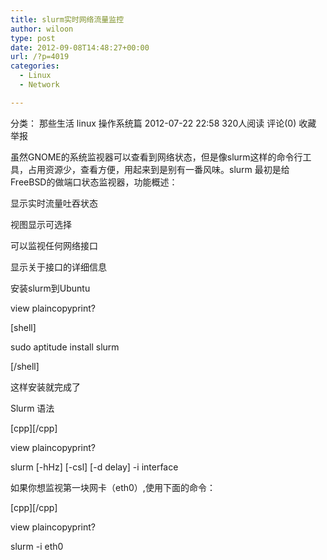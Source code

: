 ```yaml
---
title: slurm实时网络流量监控
author: wiloon
type: post
date: 2012-09-08T14:48:27+00:00
url: /?p=4019
categories:
  - Linux
  - Network

---
```

分类： 那些生活 linux 操作系统篇 2012-07-22 22:58 320人阅读 评论(0) 收藏 举报

虽然GNOME的系统监视器可以查看到网络状态，但是像slurm这样的命令行工具，占用资源少，查看方便，用起来到是别有一番风味。slurm 最初是给FreeBSD的做端口状态监视器，功能概述：

显示实时流量吐吞状态

视图显示可选择

可以监视任何网络接口

显示关于接口的详细信息

安装slurm到Ubuntu


view plaincopyprint?

[shell]

sudo aptitude install slurm

[/shell]

这样安装就完成了

Slurm 语法

\[cpp\]\[/cpp\]

view plaincopyprint?

slurm \[-hHz\] \[-csl\] [-d delay] -i interface

如果你想监视第一块网卡（eth0）,使用下面的命令：

\[cpp\]\[/cpp\]

view plaincopyprint?

slurm -i eth0